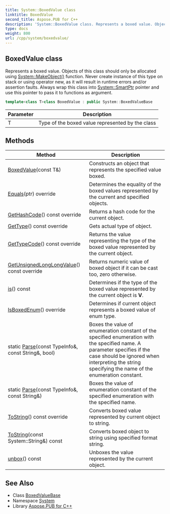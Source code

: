 ```yaml
---
title: System::BoxedValue class
linktitle: BoxedValue
second_title: Aspose.PUB for C++
description: 'System::BoxedValue class. Represents a boxed value. Objects of this class should only be allocated using System::MakeObject() function. Never create instance of this type on stack or using operator new, as it will result in runtime errors and/or assertion faults. Always wrap this class into System::SmartPtr pointer and use this pointer to pass it to functions as argument in C++.'
type: docs
weight: 800
url: /cpp/system/boxedvalue/
---
```

## BoxedValue class


Represents a boxed value. Objects of this class should only be allocated using [System::MakeObject()](../makeobject/) function. Never create instance of this type on stack or using operator new, as it will result in runtime errors and/or assertion faults. Always wrap this class into [System::SmartPtr](../smartptr/) pointer and use this pointer to pass it to functions as argument.

```cpp
template<class T>class BoxedValue : public System::BoxedValueBase
```


| Parameter | Description |
| --- | --- |
| T | Type of the boxed value represented by the class |
## Methods

| Method | Description |
| --- | --- |
| [BoxedValue](./boxedvalue/)(const T\&) | Constructs an object that represents the specified value boxed. |
| [Equals](./equals/)(ptr) override | Determines the equality of the boxed values represented by the current and specified objects. |
| [GetHashCode](./gethashcode/)() const override | Returns a hash code for the current object. |
| [GetType](./gettype/)() const override | Gets actual type of object. |
| [GetTypeCode](./gettypecode/)() const override | Returns the value representing the type of the boxed value represented by the current object. |
| [GetUnsignedLongLongValue](./getunsignedlonglongvalue/)() const override | Returns numeric value of boxed object if it can be cast too, zero otherwise. |
| [is](./is/)() const | Determines if the type of the boxed value represented by the current object is **V**. |
| [IsBoxedEnum](./isboxedenum/)() override | Determines if current object represents a boxed value of enum type. |
| static [Parse](../boxedvaluebase/parse/)(const TypeInfo\&, const String\&, bool) | Boxes the value of enumeration constant of the specified enumeration with the specified name. A parameter specifies if the case should be ignored when interpreting the string specifying the name of the enumeration constant. |
| static [Parse](../boxedvaluebase/parse/)(const TypeInfo\&, const String\&) | Boxes the value of enumeration constant of the specified enumeration with the specified name. |
| [ToString](./tostring/)() const override | Converts boxed value represented by current object to string. |
| [ToString](../boxedvaluebase/tostring/)(const System::String\&) const | Converts boxed object to string using specified format string. |
| [unbox](./unbox/)() const | Unboxes the value represented by the current object. |

## See Also

* Class [BoxedValueBase](../boxedvaluebase/)
* Namespace [System](../)
* Library [Aspose.PUB for C++](../../)

